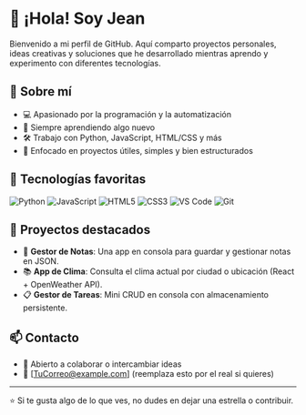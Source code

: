 # 👋 ¡Hola! Soy Jean

Bienvenido a mi perfil de GitHub. Aquí comparto proyectos personales, ideas creativas y soluciones que he desarrollado mientras aprendo y experimento con diferentes tecnologías.

## 🚀 Sobre mí
- 💻 Apasionado por la programación y la automatización
- 🧠 Siempre aprendiendo algo nuevo
- 🛠️ Trabajo con Python, JavaScript, HTML/CSS y más
- 🎯 Enfocado en proyectos útiles, simples y bien estructurados

## 🧰 Tecnologías favoritas
![Python](https://img.shields.io/badge/-Python-3776AB?logo=python&logoColor=fff)
![JavaScript](https://img.shields.io/badge/-JavaScript-F7DF1E?logo=javascript&logoColor=000)
![HTML5](https://img.shields.io/badge/-HTML5-E34F26?logo=html5&logoColor=fff)
![CSS3](https://img.shields.io/badge/-CSS3-1572B6?logo=css3&logoColor=fff)
![VS Code](https://img.shields.io/badge/-VS%20Code-007ACC?logo=visual-studio-code&logoColor=fff)
![Git](https://img.shields.io/badge/-Git-F05032?logo=git&logoColor=fff)

## 📌 Proyectos destacados
- 🔧 **Gestor de Notas**: Una app en consola para guardar y gestionar notas en JSON.
- 📚 **App de Clima**: Consulta el clima actual por ciudad o ubicación (React + OpenWeather API).
- 📋 **Gestor de Tareas**: Mini CRUD en consola con almacenamiento persistente.

## 📫 Contacto
- 💬 Abierto a colaborar o intercambiar ideas
- 📧 [TuCorreo@example.com] (reemplaza esto por el real si quieres)

---

⭐ Si te gusta algo de lo que ves, no dudes en dejar una estrella o contribuir.
